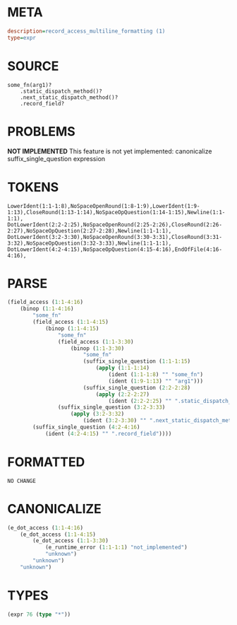 # META
~~~ini
description=record_access_multiline_formatting (1)
type=expr
~~~
# SOURCE
~~~roc
some_fn(arg1)?
	.static_dispatch_method()?
	.next_static_dispatch_method()?
	.record_field?
~~~
# PROBLEMS
**NOT IMPLEMENTED**
This feature is not yet implemented: canonicalize suffix_single_question expression

# TOKENS
~~~zig
LowerIdent(1:1-1:8),NoSpaceOpenRound(1:8-1:9),LowerIdent(1:9-1:13),CloseRound(1:13-1:14),NoSpaceOpQuestion(1:14-1:15),Newline(1:1-1:1),
DotLowerIdent(2:2-2:25),NoSpaceOpenRound(2:25-2:26),CloseRound(2:26-2:27),NoSpaceOpQuestion(2:27-2:28),Newline(1:1-1:1),
DotLowerIdent(3:2-3:30),NoSpaceOpenRound(3:30-3:31),CloseRound(3:31-3:32),NoSpaceOpQuestion(3:32-3:33),Newline(1:1-1:1),
DotLowerIdent(4:2-4:15),NoSpaceOpQuestion(4:15-4:16),EndOfFile(4:16-4:16),
~~~
# PARSE
~~~clojure
(field_access (1:1-4:16)
	(binop (1:1-4:16)
		"some_fn"
		(field_access (1:1-4:15)
			(binop (1:1-4:15)
				"some_fn"
				(field_access (1:1-3:30)
					(binop (1:1-3:30)
						"some_fn"
						(suffix_single_question (1:1-1:15)
							(apply (1:1-1:14)
								(ident (1:1-1:8) "" "some_fn")
								(ident (1:9-1:13) "" "arg1")))
						(suffix_single_question (2:2-2:28)
							(apply (2:2-2:27)
								(ident (2:2-2:25) "" ".static_dispatch_method")))))
				(suffix_single_question (3:2-3:33)
					(apply (3:2-3:32)
						(ident (3:2-3:30) "" ".next_static_dispatch_method")))))
		(suffix_single_question (4:2-4:16)
			(ident (4:2-4:15) "" ".record_field"))))
~~~
# FORMATTED
~~~roc
NO CHANGE
~~~
# CANONICALIZE
~~~clojure
(e_dot_access (1:1-4:16)
	(e_dot_access (1:1-4:15)
		(e_dot_access (1:1-3:30)
			(e_runtime_error (1:1-1:1) "not_implemented")
			"unknown")
		"unknown")
	"unknown")
~~~
# TYPES
~~~clojure
(expr 76 (type "*"))
~~~